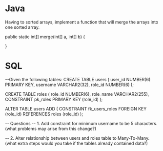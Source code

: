 # Java
Having to sorted arrays, implement a function that will merge the arrays into one sorted array.

public static int[] merge(int[] a, int[] b) {

}


# SQL
--Given the following tables:
CREATE TABLE users
(
    user_id  NUMBER(6) PRIMARY KEY,
    username VARCHAR2(32),
    role_id  NUMBER(6)
);

 

CREATE TABLE roles
(
    role_id   NUMBER(6),
    role_name VARCHAR2(255),
    CONSTRAINT pk_roles PRIMARY KEY (role_id)
);

 

ALTER TABLE users
    ADD (
        CONSTRAINT fk_users_roles FOREIGN KEY (role_id) REFERENCES roles (role_id)
        );

 

-- Questions
-- 1. Add constraint for minimum username to be 5 characters. (what problems may arise from this change?)

 

-- 2. Alter relationship between users and roles table to Many-To-Many. (what extra steps would you take if the tables already contained data?)
